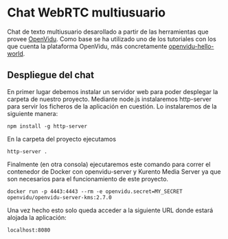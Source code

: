 # Chat WebRTC multiusuario
Chat de texto multiusuario desarollado a partir de las herramientas que provee [OpenVidu](https://openvidu.io/). Como base se ha utilizado uno de los tutoriales con los que cuenta la plataforma OpenVidu, más concretamente [openvidu-hello-world](https://openvidu.io/docs/tutorials/openvidu-hello-world/).

## Despliegue del chat
En primer lugar debemos instalar un servidor web para poder desplegar la carpeta de nuestro proyecto. Mediante node.js instalaremos http-server para servir los ficheros de la aplicación en cuestión. Lo instalaremos de la siguiente manera:
```
npm install -g http-server
```
En la carpeta del proyecto ejecutamos 
```
http-server .
```
Finalmente (en otra consola) ejecutaremos este comando para correr el contenedor de Docker con openvidu-server y Kurento Media Server ya que son necesarios para el funcionamiento de este proyecto.
```
docker run -p 4443:4443 --rm -e openvidu.secret=MY_SECRET openvidu/openvidu-server-kms:2.7.0
```
Una vez hecho esto solo queda acceder a la siguiente URL donde estará alojada la aplicación:
```
localhost:8080
```
